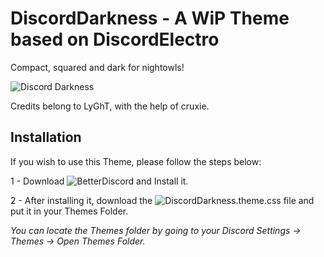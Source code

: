 # DiscordDarkness - A WiP Theme based on DiscordElectro

Compact, squared and dark for nightowls!

![Discord Darkness](https://i.imgur.com/1JcljVg.png)


Credits belong to LyGhT, with the help of cruxie.


## Installation

If you wish to use this Theme, please follow the steps below:

1 - Download ![BetterDiscord](https://github.com/rauenzi/BetterDiscordApp/releases) and Install it.

2 - After installing it, download the ![DiscordDarkness.theme.css](https://github.com/LyGhT1337/DiscordDarkness/releases/) file and put it in your Themes Folder.

*You can locate the Themes folder by going to your Discord Settings -> Themes -> Open Themes Folder.*
